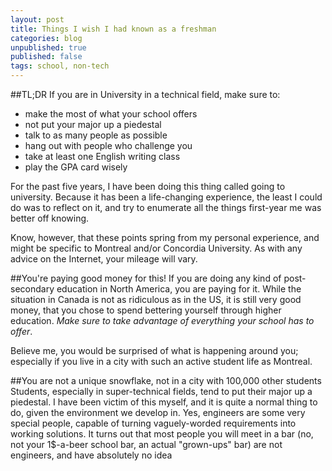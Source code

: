 ```yaml
---
layout: post
title: Things I wish I had known as a freshman
categories: blog
unpublished: true
published: false
tags: school, non-tech
---
```


##TL;DR
If you are in University in a technical field, make sure to:

- make the most of what your school offers
- not put your major up a piedestal
- talk to as many people as possible
- hang out with people who challenge you
- take at least one English writing class
- play the GPA card wisely

For the past five years, I have been doing this thing called going to university. Because it has been a life-changing experience, the least I could do was to reflect on it, and try to enumerate all the things first-year me was better off knowing.

Know, however, that these points spring from my personal experience, and might be specific to Montreal and/or Concordia University. As with any advice on the Internet, your mileage will vary.

##You're paying good money for this!
If you are doing any kind of post-secondary education in North America, you are  paying for it. While the situation in Canada is not as ridiculous as in the US, it is still very good money, that you chose to spend bettering yourself through higher education. *Make sure to take advantage of everything your school has to offer*.

Believe me, you would be surprised of what is happening around you; especially if you live in a city with such an active student life as Montreal. 

##You are not a unique snowflake, not in a city with 100,000 other students
Students, especially in super-technical fields, tend to put their major up a piedestal. I have been victim of this myself, and it is quite a normal thing to do, given the environment we develop in. Yes, engineers are some very special people, capable of turning vaguely-worded requirements into working solutions. It turns out that most people you will meet in a bar (no, not your 1$-a-beer school bar, an actual "grown-ups" bar) are not engineers, and have absolutely no idea
